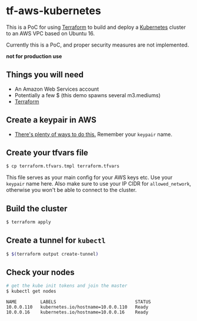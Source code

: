 # tf-aws-kubernetes

This is a PoC for using [Terraform](https://terraform.io) to build and deploy a [Kubernetes](http://kubernetes.io/) cluster to an AWS VPC based on Ubuntu 16.

Currently this is a PoC, and proper security measures are not implemented.

**not for production use**

## Things you will need

  * An Amazon Web Services account
  * Potentially a few $ (this demo spawns several m3.mediums)
  * [Terraform](https://terraform.io)

## Create a keypair in AWS
  * [There's plenty of ways to do this.](http://bfy.tw/Zlu) Remember your `keypair` name.

## Create your tfvars file
```bash
$ cp terraform.tfvars.tmpl terraform.tfvars
```
This file serves as your main config for your AWS keys etc. Use your `keypair` name here. Also make sure to use your IP CIDR for `allowed_network`, otherwise
you won't be able to connect to the cluster.


## Build the cluster
```bash
$ terraform apply
```

## Create a tunnel for `kubectl`
```bash
$ $(terraform output create-tunnel)
```

## Check your nodes
```bash
# get the kube init tokens and join the master
$ kubectl get nodes
```
```
NAME         LABELS                              STATUS
10.0.0.110   kubernetes.io/hostname=10.0.0.110   Ready
10.0.0.16    kubernetes.io/hostname=10.0.0.16    Ready
```

